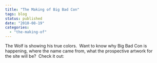 ```yaml
---
title: "The Making of Big Bad Con"
tags: blog
status: published
date: "2010-08-19"
categories: 
  - "the-making-of"
---
```


The Wolf is showing his true colors.  Want to know why Big Bad Con is happening, where the name came from, what the prospective artwork for the site will be?  Check it out:
